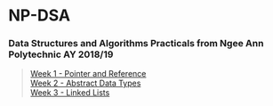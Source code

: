 # NP-DSA
### Data Structures and Algorithms Practicals from Ngee Ann Polytechnic AY 2018/19  
>[Week 1 - Pointer and Reference](https://github.com/ktzy0305/NP-DSA/tree/master/Week%201)  
[Week 2 - Abstract Data Types](https://github.com/ktzy0305/NP-DSA/tree/master/Week%202)  
[Week 3 - Linked Lists](https://github.com/ktzy0305/NP-DSA/tree/master/Week%203)  
